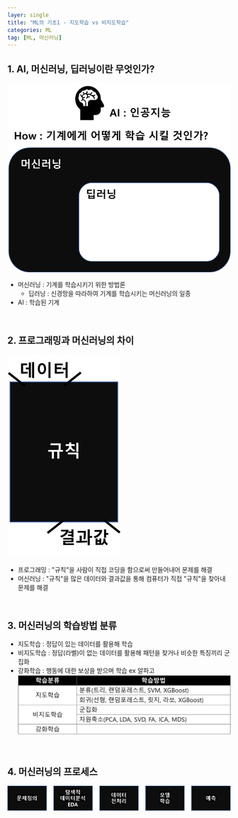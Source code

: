 ```yaml
---
layer: single
title: "ML의 기초1 - 지도학습 vs 비지도학습"
categories: ML
tag: [ML, 머신러닝]
---
```


## 1. AI, 머신러닝, 딥러닝이란 무엇인가?
!["01"](/_posts/_Images/2024-01-15-ML_001_1.png)
- 머신러닝 : 기계를 학습시키기 위한 방법론
    - 딥러닝 : 신경망을 따라하여 기계를 학습시키는 머신러닝의 일종
- AI : 학습된 기계
<br/>

## 2. 프로그래밍과 머신러닝의 차이
!["02"](/_posts/_Images/2024-01-15-ML_001_2.png)
- 프로그래밍 : "규칙"을 사람이 직접 코딩을 함으로써 만들어내어 문제를 해결
- 머신러닝 : "규칙"을 많은 데이터와 결과값을 통해 컴퓨터가 직접 "규칙"을 찾아내 문제를 해결
<br/>

## 3. 머신러닝의 학습방법 분류
- 지도학습 : 정답이 있는 데이터를 활용해 학습
- 비지도학습 : 정답(라벨)이 없는 데이터를 활용해 패턴을 찾거나 비슷한 특징끼리 군집화
- 강화학습 : 행동에 대한 보상을 받으며 학습 ex 알파고
!["03"](/_posts/_Images/2024-01-15-ML_001_3.png)
<br/>

## 4. 머신러닝의 프로세스
!["04"](/_posts/_Images/2024-01-15-ML_001_4.png)


